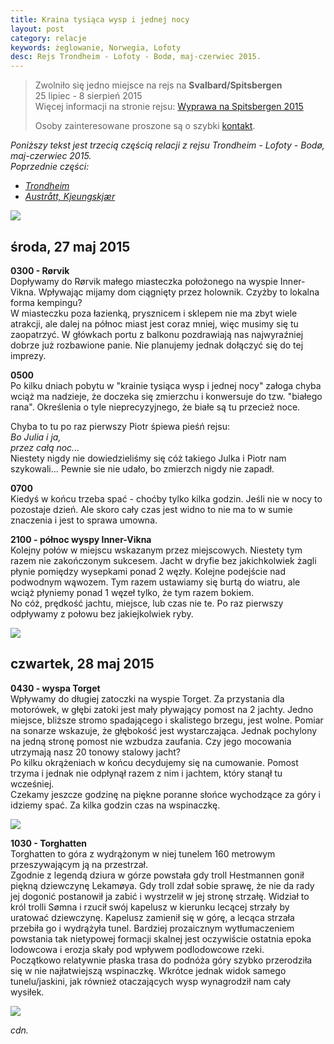 ```yaml
---
title: Kraina tysiąca wysp i jednej nocy
layout: post
category: relacje
keywords: żeglowanie, Norwegia, Lofoty
desc: Rejs Trondheim - Lofoty - Bodø, maj-czerwiec 2015.
---
```


>  
> Zwolniło się jedno miejsce na rejs na **Svalbard/Spitsbergen**  
> 25 lipiec - 8 sierpień 2015   
> Więcej informacji na stronie rejsu: [Wyprawa na Spitsbergen 2015](/wyprawa-polonijna-na-spitsbergen-2015)  
>   
> Osoby zainteresowane proszone są o szybki [kontakt](/rejsy/rezerwacja.html).  
>  

*Poniższy tekst jest trzecią częścią relacji z rejsu Trondheim - Lofoty - Bodø, maj-czerwiec 2015.*   
*Poprzednie części:*

* *[Trondheim](/kraina-1000-wysp-i-1-nocy/)*
* *[Austrått, Kjeungskjær](/kraina-1000-wysp-i-1-nocy-cz2/)*

![](/img/2015/norwegia/.jpg)

## środa, 27 maj 2015  
**0300 - Rørvik**   
Dopływamy do Rørvik małego miasteczka położonego na wyspie Inner-Vikna. Wpływając mijamy dom ciągnięty przez holownik. Czyżby to lokalna forma kempingu?  
W miasteczku poza łazienką, prysznicem i sklepem nie ma zbyt wiele atrakcji, ale dalej na północ miast jest coraz mniej, więc musimy się tu zaopatrzyć. 
W główkach portu z balkonu pozdrawiają nas najwyraźniej dobrze już rozbawione panie. Nie planujemy jednak dołączyć się do tej imprezy.  

**0500**  
Po kilku dniach pobytu w "krainie tysiąca wysp i jednej nocy" załoga chyba wciąż ma nadzieje, że doczeka się zmierzchu i konwersuje do tzw. "białego rana". 
Określenia o tyle nieprecyzyjnego, że białe są tu przecież noce.  

Chyba to tu po raz pierwszy Piotr śpiewa pieśń rejsu:  
*Bo Julia i ja,*  
*przez całą noc...*  
Niestety nigdy nie dowiedzieliśmy się cóż takiego Julka i Piotr nam szykowali... Pewnie sie nie udało, bo zmierzch nigdy nie zapadł.   

**0700**  
Kiedyś w końcu trzeba spać - choćby tylko kilka godzin. Jeśli nie w nocy to pozostaje dzień. Ale skoro cały czas jest widno to nie ma to w sumie znaczenia 
i jest to sprawa umowna.

**2100 - północ wyspy Inner-Vikna**   
Kolejny połów w miejscu wskazanym przez miejscowych. Niestety tym razem nie zakończonym sukcesem. Jacht w dryfie bez jakichkolwiek żagli płynie 
pomiędzy wysepkami ponad 2 węzły. Kolejne podejście nad podwodnym wąwozem. Tym razem ustawiamy się burtą do wiatru, ale wciąż płyniemy ponad 1 węzeł tylko, 
że tym razem bokiem.  
No cóż, prędkość jachtu, miejsce, lub czas nie te. Po raz pierwszy odpływamy z połowu bez jakiejkolwiek ryby.  

![](/img/2015/norwegia/.jpg)

## czwartek, 28 maj 2015
**0430 - wyspa Torget**   
Wpływamy do długiej zatoczki na wyspie Torget.
Za przystania dla motorówek, w głębi zatoki jest mały pływający pomost na 2 jachty. Jedno miejsce, bliższe stromo spadającego i skalistego brzegu, jest wolne. 
Pomiar na sonarze wskazuje, że głębokość jest wystarczająca. Jednak pochylony na jedną stronę pomost nie wzbudza zaufania. Czy jego mocowania utrzymają 
nasz 20 tonowy stalowy jacht?  
Po kilku okrążeniach w końcu decydujemy się na cumowanie. Pomost trzyma i jednak nie odpłynął razem z nim i jachtem, który stanął tu wcześniej.  
Czekamy jeszcze godzinę na piękne poranne słońce wychodzące za góry i idziemy spać. Za kilka godzin czas na wspinaczkę.

![](/img/2015/norwegia/.jpg)

**1030 - Torghatten**   
Torghatten to góra z wydrążonym w niej tunelem 160 metrowym przeszywającym ją na przestrzał.  
Zgodnie z legendą dziura w górze powstała gdy troll Hestmannen gonił piękną dziewczynę Lekamøya. Gdy troll zdał sobie sprawę, że nie da rady jej dogonić 
postanowił ja zabić i wystrzelił w jej stronę strzałę. Widział to król trolli Sømna i rzucił swój kapelusz w kierunku lecącej strzały by uratować dziewczynę. 
Kapelusz zamienił się w górę, a lecąca strzała przebiła go i wydrążyła tunel.
Bardziej prozaicznym wytłumaczeniem powstania tak nietypowej formacji skalnej jest oczywiście ostatnia epoka lodowcowa i erozja skały pod wpływem podlodowcowe rzeki.  
Początkowo relatywnie płaska trasa do podnóża góry szybko przerodziła się w nie najłatwiejszą wspinaczkę. Wkrótce jednak widok samego tunelu/jaskini, 
jak również otaczających wysp wynagrodził nam cały wysiłek.  

![](/img/2015/norwegia/.jpg)

*cdn.*